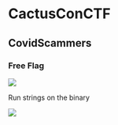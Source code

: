 # CactusConCTF

## CovidScammers

### Free Flag

<img src="https://imgur.com/nt8JFDo.png"/>

Run strings on the binary

<img src="https://imgur.com/waj9Zak.png"/>

